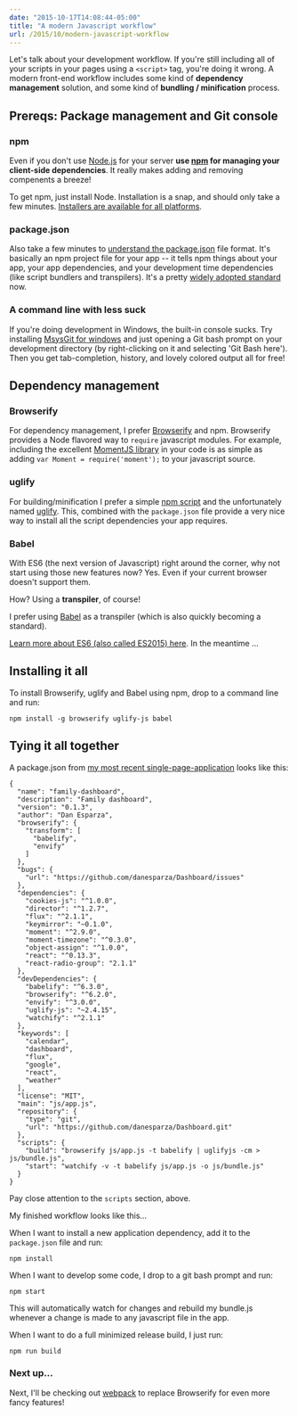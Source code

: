 ```yaml
---
date: "2015-10-17T14:08:44-05:00"
title: "A modern Javascript workflow"
url: /2015/10/modern-javascript-workflow
---
```


Let's talk about your development workflow.  If you're still including all of your scripts in your pages using a `<script>` tag, you're doing it wrong.  A modern front-end workflow includes some kind of **dependency management** solution, and some kind of **bundling / minification** process. 

## Prereqs: Package management and Git console
### npm
Even if you don't use [Node.js](https://nodejs.org/) for your server **use [npm](https://docs.npmjs.com/getting-started/what-is-npm) for managing your client-side dependencies**.  It really makes adding and removing compenents a breeze!  

To get npm, just install Node.  Installation is a snap, and should only take a few minutes.  [Installers are available for all platforms](https://nodejs.org/).

### package.json
Also take a few minutes to [understand the package.json](http://browsenpm.org/package.json) file format.  It's basically an npm project file for your app -- it tells npm things about your app, your app dependencies, and your development time dependencies (like script bundlers and transpilers).  It's a pretty [widely adopted standard](https://github.com/search?q=package.json&type=Code&utf8=%E2%9C%93) now. 

### A command line with less suck
If you're doing development in Windows, the built-in console sucks.  Try installing [MsysGit for windows](https://git-for-windows.github.io/) and just opening a Git bash prompt on your development directory (by right-clicking on it and selecting 'Git Bash here').  Then you get tab-completion, history, and lovely colored output all for free!

## Dependency management
### Browserify
For dependency management, I prefer [Browserify](http://browserify.org/) and npm.  Browserify provides a Node flavored way to `require` javascript modules.  For example, including the excellent [MomentJS library](http://momentjs.com/) in your code is as simple as adding `var Moment = require('moment');` to your javascript source.

### uglify
For building/minification I prefer a simple [npm script](https://github.com/danesparza/Dashboard/blob/master/package.json#L48) and the unfortunately named [uglify](https://github.com/mishoo/UglifyJS2).  This, combined with the `package.json` file provide a very nice way to install all the script dependencies your app requires.  

### Babel
With ES6 (the next version of Javascript) right around the corner, why not start using those new features now?  Yes.  Even if your current browser doesn't support them.  

How?  Using a **transpiler**, of course!  

I prefer using [Babel](https://babeljs.io/) as a transpiler (which is also quickly becoming a standard).

[Learn more about ES6 (also called ES2015) here](https://babeljs.io/docs/learn-es2015/).  In the meantime ... 

## Installing it all
To install Browserify, uglify and Babel using npm, drop to a command line and run:

	npm install -g browserify uglify-js babel

## Tying it all together
A package.json from [my most recent single-page-application](https://github.com/danesparza/Dashboard) looks like this:

	{
	  "name": "family-dashboard",
	  "description": "Family dashboard",
	  "version": "0.1.3",
	  "author": "Dan Esparza",
	  "browserify": {
	    "transform": [
	      "babelify",
	      "envify"
	    ]
	  },
	  "bugs": {
	    "url": "https://github.com/danesparza/Dashboard/issues"
	  },
	  "dependencies": {
	    "cookies-js": "^1.0.0",
	    "director": "^1.2.7",
	    "flux": "^2.1.1",
	    "keymirror": "~0.1.0",
	    "moment": "^2.9.0",
	    "moment-timezone": "^0.3.0",
	    "object-assign": "^1.0.0",
	    "react": "^0.13.3",
	    "react-radio-group": "2.1.1"
	  },
	  "devDependencies": {
	    "babelify": "^6.3.0",
	    "browserify": "^6.2.0",
	    "envify": "^3.0.0",
	    "uglify-js": "~2.4.15",
	    "watchify": "^2.1.1"
	  },
	  "keywords": [
	    "calendar",
	    "dashboard",
	    "flux",
	    "google",
	    "react",
	    "weather"
	  ],
	  "license": "MIT",
	  "main": "js/app.js",
	  "repository": {
	    "type": "git",
	    "url": "https://github.com/danesparza/Dashboard.git"
	  },
	  "scripts": {
	    "build": "browserify js/app.js -t babelify | uglifyjs -cm > js/bundle.js",
	    "start": "watchify -v -t babelify js/app.js -o js/bundle.js"
	  }
	}

Pay close attention to the `scripts` section, above.  

My finished workflow looks like this...  

When I want to install a new application dependency, add it to the `package.json` file and run:

	npm install

When I want to develop some code, I drop to a git bash prompt and run:
	
	npm start

This will automatically watch for changes and rebuild my bundle.js whenever a change is made to any javascript file in the app.

When I want to do a full minimized release build, I just run:

	npm run build


### Next up...
Next, I'll be checking out [webpack](https://webpack.github.io/) to replace Browserify for even more fancy features!
